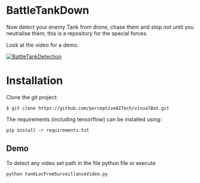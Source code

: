 # BattleTankDown
Now detect your enemy Tank from drone, chase them and stop not until you  neutralise them, this is a repository for the special forces. 

Look at the video for a demo.

[![BattleTankDetection](https://img.youtube.com/vi/bfKgzpGsI8Y/0.jpg)](https://youtu.be/bfKgzpGsI8Y)
# Installation 
Clone the git project:
```
$ git clone https://github.com/perceptiveAITech/visualBot.git
```

The requirements (including tensorflow) can be installed using:
```
pip install -r requirements.txt
```
## Demo
To detect any video set path  in the file python file or execute 
```
python tankLocFromSurveillanceVideo.py
